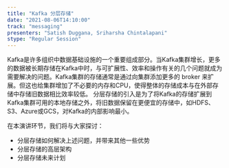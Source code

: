 ```yaml
---
title: "Kafka 分层存储"
date: "2021-08-06T14:10:00" 
track: "messaging"
presenters: "Satish Duggana, Sriharsha Chintalapani"
stype: "Regular Session"
---
```

Kafka是许多组织中数据基础设施的一个重要组成部分。当Kafka集群增长，更多的数据被长期存储在Kafka中时，与可扩展性、效率和操作有关的几个问题就成为需要解决的问题。Kafka集群的存储通常是通过向集群添加更多的 broker 来扩展。但这也给集群增加了不必要的内存和CPU，使得整体的存储成本与在外部存储中存储旧数据相比效率较低。
分层存储的引入是为了将Kafka的存储扩展到Kafka集群可用的本地存储之外，将旧数据保留在更便宜的存储中，如HDFS、S3、Azure或GCS，对Kafka的内部影响最小。
 
 在本演讲环节，我们将与大家探讨：
 - 分层存储如何解决上述问题，并带来其他一些优势
 - 分层存储的高层架构
 - 分层存储未来计划